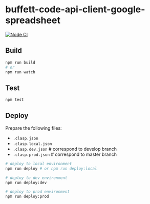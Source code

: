buffett-code-api-client-google-spreadsheet
==========================================

[![Node CI](https://github.com/BuffettCode/buffett-code-api-client-google-spreadsheet/workflows/Node%20CI/badge.svg)](https://github.com/BuffettCode/buffett-code-api-client-google-spreadsheet/actions?query=workflow%3A%22Node+CI%22)

## Build

```sh
npm run build
# or
npm run watch
```

## Test

```sh
npm test
```

## Deploy

Prepare the following files:
- `.clasp.json`
- `.clasp.local.json`
- `.clasp.dev.json`   # correspond to develop branch
- `.clasp.prod.json`  # correspond to master branch

```sh
# deploy to local environment
npm run deploy # or npm run deploy:local

# deploy to dev environment
npm run deploy:dev

# deploy to prod environment
npm run deploy:prod
```
